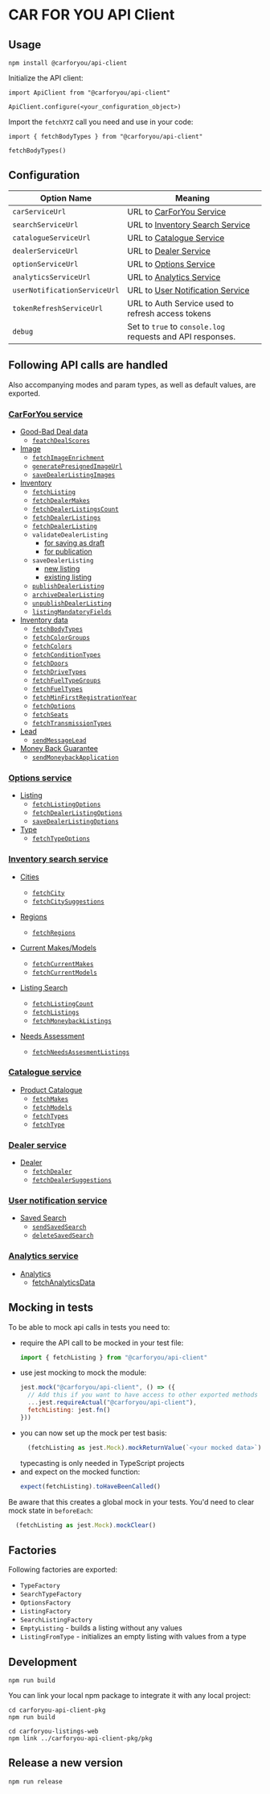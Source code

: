 # CAR FOR YOU API Client

## Usage

```
npm install @carforyou/api-client
```

Initialize the API client:

```
import ApiClient from "@carforyou/api-client"

ApiClient.configure(<your_configuration_object>)
```

Import the `fetchXYZ` call you need and use in your code:

```
import { fetchBodyTypes } from "@carforyou/api-client"

fetchBodyTypes()
```

## Configuration

| Option Name                  | Meaning                                                                                                       |
| ---------------------------- | ------------------------------------------------------------------------------------------------------------- |
| `carServiceUrl`              | URL to [CarForYou Service](https://carforyou-service.preprod.carforyou.ch/swagger-ui.html)                    |
| `searchServiceUrl`           | URL to [Inventory Search Service](https://inventory-search-service.preprod.carforyou.ch/swagger-ui.html)      |
| `catalogueServiceUrl`        | URL to [Catalogue Service](https://catalogue-service.preprod.carforyou.ch/swagger-ui.html#/Product_Catalogue) |
| `dealerServiceUrl`           | URL to [Dealer Service](https://dealer-service.preprod.carforyou.ch/swagger-ui.html)                          |
| `optionServiceUrl`           | URL to [Options Service](https://option-service.preprod.carforyou.ch/swagger-ui.html)                         |
| `analyticsServiceUrl`        | URL to [Analytics Service](https://carforyou-analytics-service.preprod.carforyou.ch/swagger-ui.html)          |
| `userNotificationServiceUrl` | URL to [User Notification Service](https://user-notification-service.preprod.carforyou.ch/swagger-ui.html)    |
| `tokenRefreshServiceUrl`     | URL to Auth Service used to refresh access tokens                                                             |
| `debug`                      | Set to `true` to `console.log` requests and API responses.                                                    |

## Following API calls are handled

Also accompanying modes and param types, as well as default values, are exported.

### [CarForYou service](carforyou-service.preprod.carforyou.ch)

- [Good-Bad Deal data](https://carforyou-service.preprod.carforyou.ch/swagger-ui.html#/Good-Bad_Deal_Data)
  - [`featchDealScores`](https://carforyou-service.preprod.carforyou.ch/swagger-ui.html#/Good-Bad%20Deal%20Data/getScoresUsingGET)
- [Image](https://carforyou-service.preprod.carforyou.ch/swagger-ui.html#/Image)
  - [`fetchImageEnrichment`](https://carforyou-service.preprod.carforyou.ch/swagger-ui.html#/Image/getByImageIdUsingGET)
  - [`generatePresignedImageUrl`](https://carforyou-service.preprod.carforyou.ch/swagger-ui.html#/Image/generatePresignedUrlUsingPOST)
  - [`saveDealerListingImages`](https://carforyou-service.preprod.carforyou.ch/swagger-ui.html#/Image/setListingImagesUsingPUT)
- [Inventory](https://carforyou-service.preprod.carforyou.ch/swagger-ui.html#/Inventory)
  - [`fetchListing`](https://carforyou-service.preprod.carforyou.ch/swagger-ui.html#/Inventory/getUsingGET_1)
  - [`fetchDealerMakes`](https://carforyou-service.preprod.carforyou.ch/swagger-ui.html#/Inventory/getAllDealerMakesUsingGET)
  - [`fetchDealerListingsCount`](https://carforyou-service.preprod.carforyou.ch/swagger-ui.html#/Inventory/countUsingGET)
  - [`fetchDealerListings`](https://carforyou-service.preprod.carforyou.ch/swagger-ui.html#/Inventory/getAllUsingGET)
  - [`fetchDealerListing`](https://carforyou-service.preprod.carforyou.ch/swagger-ui.html#/Inventory/getUsingGET)
  - `validateDealerListing`
    - [for saving as draft](https://carforyou-service.preprod.carforyou.ch/swagger-ui.html#/Inventory/validateCreateUsingPOST)
    - [for publication](https://carforyou-service.preprod.carforyou.ch/swagger-ui.html#/Inventory/validatePublishUsingPOST)
  - `saveDealerListing`
    - [new listing](https://carforyou-service.preprod.carforyou.ch/swagger-ui.html#/Inventory/createUsingPOST)
    - [existing listing](https://carforyou-service.preprod.carforyou.ch/swagger-ui.html#/Inventory/updateUsingPUT)
  - [`publishDealerListing`](https://carforyou-service.preprod.carforyou.ch/swagger-ui.html#/operations/Inventory/publishUsingPOST)
  - [`archiveDealerListing`](https://carforyou-service.preprod.carforyou.ch/swagger-ui.html#/Inventory/archiveUsingPOST)
  - [`unpublishDealerListing`](https://carforyou-service.preprod.carforyou.ch/swagger-ui.html#/Inventory/unpublishUsingPOST)
  - [`listingMandatoryFields`](https://carforyou-service.preprod.carforyou.ch/swagger-ui.html#/Inventory/getPublishingMandatoryFieldsUsingGET)
- [Inventory data](https://carforyou-service.preprod.carforyou.ch/swagger-ui.html#/Inventory_Data)
  - [`fetchBodyTypes`](https://carforyou-service.preprod.carforyou.ch/swagger-ui.html#/Inventory%20Data/getBodyTypesUsingGET)
  - [`fetchColorGroups`](https://carforyou-service.preprod.carforyou.ch/swagger-ui.html#/Inventory%20Data/getColorGroupsUsingGET)
  - [`fetchColors`](https://carforyou-service.preprod.carforyou.ch/swagger-ui.html#/Inventory%20Data/getColorsUsingGET)
  - [`fetchConditionTypes`](https://carforyou-service.preprod.carforyou.ch/swagger-ui.html#/Inventory%20Data/getConditionTypesUsingGET)
  - [`fetchDoors`](https://carforyou-service.preprod.carforyou.ch/swagger-ui.html#/Inventory%20Data/findDistinctDoorsUsingGET)
  - [`fetchDriveTypes`](https://carforyou-service.preprod.carforyou.ch/swagger-ui.html#/Inventory%20Data/getDriveTypesUsingGET)
  - [`fetchFuelTypeGroups`](https://carforyou-service.preprod.carforyou.ch/swagger-ui.html#/Inventory%20Data/getFuelTypeGroupsUsingGET)
  - [`fetchFuelTypes`](https://carforyou-service.preprod.carforyou.ch/swagger-ui.html#/Inventory%20Data/getFuelTypesUsingGET)
  - [`fetchMinFirstRegistrationYear`](https://carforyou-service.preprod.carforyou.ch/swagger-ui.html#/Inventory%20Data/findMinRegistrationYearUsingGET)
  - [`fetchOptions`](https://carforyou-service.preprod.carforyou.ch/swagger-ui.html#/Inventory%20Data/getOptionsUsingGET)
  - [`fetchSeats`](https://carforyou-service.preprod.carforyou.ch/swagger-ui.html#/Inventory%20Data/findDistinctSeatsUsingGET)
  - [`fetchTransmissionTypes`](https://carforyou-service.preprod.carforyou.ch/swagger-ui.html#/Inventory%20Data/getTransmissionTypesUsingGET)
- [Lead](https://carforyou-service.preprod.carforyou.ch/swagger-ui.html#/Lead)
  - [`sendMessageLead`](https://carforyou-service.preprod.carforyou.ch/swagger-ui.html#/Lead/createMessageLeadUsingPOST)
- [Money Back Guarantee](https://carforyou-service.preprod.carforyou.ch/swagger-ui.html#/Money_Back_Guarantee)
  - [`sendMoneybackApplication`](https://carforyou-service.preprod.carforyou.ch/swagger-ui.html#/Money%20Back%20Guarantee/createMbgApplicationUsingPOST)

### [Options service](https://option-service.preprod.carforyou.ch/swagger-ui.html)

- [Listing](https://option-service.preprod.carforyou.ch/swagger-ui.html#/Listing)
  - [`fetchListingOptions`](https://option-service.preprod.carforyou.ch/swagger-ui.html#/Listing/getListingOptionsUsingGET_1)
  - [`fetchDealerListingOptions`](https://option-service.preprod.carforyou.ch/swagger-ui.html#/Listing/getListingOptionsUsingGET)
  - [`saveDealerListingOptions`](https://option-service.preprod.carforyou.ch/swagger-ui.html#/Option/setListingOptionsUsingPUT)
- [Type](https://option-service.preprod.carforyou.ch/swagger-ui.html#/Type)
  - [`fetchTypeOptions`](https://option-service.preprod.carforyou.ch/swagger-ui.html#/Type/getTypeOptionsUsingGET)

### [Inventory search service](https://inventory-search-service.preprod.carforyou.ch/swagger-ui.html)

- [Cities](https://inventory-search-service.preprod.carforyou.ch/swagger-ui.html#/Cities)
  - [`fetchCity`](https://inventory-search-service.preprod.carforyou.ch/swagger-ui.html#/Cities/getUsingGET)
  - [`fetchCitySuggestions`](https://inventory-search-service.preprod.carforyou.ch/swagger-ui.html#/Cities/getSuggestionsUsingGET)

- [Regions](https://inventory-search-service.preprod.carforyou.ch/swagger-ui.html#/Regions)
  - [`fetchRegions`](https://inventory-search-service.preprod.carforyou.ch/swagger-ui.html#/Regions/getAllUsingGET)

* [Current Makes/Models](https://inventory-search-service.preprod.carforyou.ch/swagger-ui.html#/Current_Makes/Models)

  - [`fetchCurrentMakes`](https://inventory-search-service.preprod.carforyou.ch/swagger-ui.html#/Current%20Makes/Models/getCurrentMakesUsingGET)
  - [`fetchCurrentModels`](https://inventory-search-service.preprod.carforyou.ch/swagger-ui.html#/Current%20Makes/Models/getCurrentModelsUsingGET)

* [Listing Search](https://inventory-search-service.preprod.carforyou.ch/swagger-ui.html#/Listing_Search)

  - [`fetchListingCount`](https://inventory-search-service.preprod.carforyou.ch/swagger-ui.html#/Listing%20Search/countUsingPOST)
  - [`fetchListings`](https://inventory-search-service.preprod.carforyou.ch/swagger-ui.html#/Listing%20Search/searchUsingPOST)
  - [`fetchMoneybackListings`](https://inventory-search-service.preprod.carforyou.ch/swagger-ui.html#/Listing%20Search/findAllMbgListingsUsingGET)

* [Needs Assessment](https://inventory-search-service.preprod.carforyou.ch/swagger-ui.html#/Needs_Assessment)
  - [`fetchNeedsAssesmentListings`](https://inventory-search-service.preprod.carforyou.ch/swagger-ui.html#/Needs%20Assessment/searchUsingPOST_1)

### [Catalogue service](https://catalogue-service.preprod.carforyou.ch/swagger-ui.html)

- [Product Catalogue](https://catalogue-service.preprod.carforyou.ch/swagger-ui.html#/Product_Catalogue)
  - [`fetchMakes`](https://catalogue-service.preprod.carforyou.ch/swagger-ui.html#/Product%20Catalogue/getAllMakesUsingGET)
  - [`fetchModels`](https://catalogue-service.preprod.carforyou.ch/swagger-ui.html#/Product%20Catalogue/getModelsUsingGET)
  - [`fetchTypes`](https://catalogue-service.preprod.carforyou.ch/swagger-ui.html#/Product%20Catalogue/getTypesUsingGET)
  - [`fetchType`](https://catalogue-service.preprod.carforyou.ch/swagger-ui.html#/Product%20Catalogue/getTypeUsingGET)

### [Dealer service](https://dealer-service.preprod.carforyou.ch/swagger-ui.html)

- [Dealer](https://dealer-service.preprod.carforyou.ch/swagger-ui.html#/Dealer)
  - [`fetchDealer`](https://dealer-service.preprod.carforyou.ch/swagger-ui.html#/Dealer/getUsingGET)
  - [`fetchDealerSuggestions`](https://dealer-service.preprod.carforyou.ch/swagger-ui.html#/Dealer/getSuggestionsUsingGET)

### [User notification service](https://user-notification-service.preprod.carforyou.ch/swagger-ui.html)

- [Saved Search](https://user-notification-service.preprod.carforyou.ch/swagger-ui.html#/Saved_Search)
  - [`sendSavedSearch`](https://user-notification-service.preprod.carforyou.ch/swagger-ui.html#/Saved%20Search/createSavedSearchUsingPOST)
  - [`deleteSavedSearch`](https://user-notification-service.preprod.carforyou.ch/swagger-ui.html#/Saved%20Search/deleteSavedSearchUsingDELETE)

### [Analytics service](https://carforyou-analytics-service.preprod.carforyou.ch/swagger-ui.html)

- [Analytics](https://carforyou-analytics-service.preprod.carforyou.ch/swagger-ui.html#/Analytics)
  - [fetchAnalyticsData](https://carforyou-analytics-service.preprod.carforyou.ch/swagger-ui.html#/Analytics/getListingsMetricsUsingPOST)

## Mocking in tests

To be able to mock api calls in tests you need to:

- require the API call to be mocked in your test file:
  ```javascript
  import { fetchListing } from "@carforyou/api-client"
  ```
- use jest mocking to mock the module:
  ```javascript
  jest.mock("@carforyou/api-client", () => ({
    // Add this if you want to have access to other exported methods
    ...jest.requireActual("@carforyou/api-client"),
    fetchListing: jest.fn()
  }))
  ```
- you can now set up the mock per test basis:
  ```javascript
    (fetchListing as jest.Mock).mockReturnValue(`<your mocked data>`)
  ```
  typecasting is only needed in TypeScript projects
- and expect on the mocked function:
  ```javascript
  expect(fetchListing).toHaveBeenCalled()
  ```

Be aware that this creates a global mock in your tests. You'd need to clear mock state in `beforeEach`:

```javascript
  (fetchListing as jest.Mock).mockClear()
```

## Factories

Following factories are exported:

- `TypeFactory`
- `SearchTypeFactory`
- `OptionsFactory`
- `ListingFactory`
- `SearchListingFactory`
- `EmptyListing` - builds a listing without any values
- `ListingFromType` - initializes an empty listing with values from a type

## Development

```
npm run build
```

You can link your local npm package to integrate it with any local project:

```
cd carforyou-api-client-pkg
npm run build

cd carforyou-listings-web
npm link ../carforyou-api-client-pkg/pkg
```

## Release a new version

```
npm run release
```
